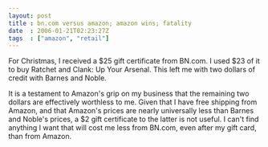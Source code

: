 ```yaml
---
layout: post
title : bn.com versus amazon; amazon wins; fatality
date  : 2006-01-21T02:23:27Z
tags  : ["amazon", "retail"]
---
```

For Christmas, I received a $25 gift certificate from BN.com.  I used $23 of it to buy Ratchet and Clank: Up Your Arsenal.  This left me with two dollars of credit with Barnes and Noble.

It is a testament to Amazon's grip on my business that the remaining two dollars are effectively worthless to me.  Given that I have free shipping from Amazon, and that Amazon's prices are nearly universally less than Barnes and Noble's prices, a $2 gift certificate to the latter is not useful.  I can't find anything I want that will cost me less from BN.com, even after my gift card, than from Amazon.
